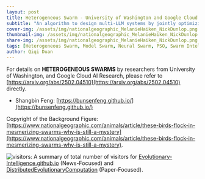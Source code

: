 ```yaml
---
layout: post
title: Heterogeneous Swarm - University of Washington and Google Cloud AI Research
subtitle: "An algorithm to design multi-LLM systems by jointly optimizing model roles and weights"
cover-img: /assets/img/nationalgeographic_MelanieHaiken_NickDunlop.png
thumbnail-img: /assets/img/nationalgeographic_MelanieHaiken_NickDunlop.png
share-img: /assets/img/nationalgeographic_MelanieHaiken_NickDunlop.png
tags: [Heterogeneous Swarm, Model Swarm, Neural Swarm, PSO, Swarm Intelligence]
author: Qiqi Duan
---
```


For details on **HETEROGENEOUS SWARMS** by researchers from
University of Washington,
and Google Cloud AI Research,
please refer to [https://arxiv.org/abs/2502.04510](https://arxiv.org/abs/2502.04510) directly.

- Shangbin Feng: [https://bunsenfeng.github.io/](https://bunsenfeng.github.io/)



Copyright of the Background Figure:
[https://www.nationalgeographic.com/animals/article/these-birds-flock-in-mesmerizing-swarms-why-is-still-a-mystery](https://www.nationalgeographic.com/animals/article/these-birds-flock-in-mesmerizing-swarms-why-is-still-a-mystery).

![visitors](https://visitor-badge.laobi.icu/badge?page_id=Evolutionary-Intelligence.DistributedEvolutionaryComputation):
A summary of total number of visitors for
[Evolutionary-Intelligence.github.io](https://evolutionary-intelligence.github.io/)
(News-Focused) and
[DistributedEvolutionaryComputation](https://github.com/Evolutionary-Intelligence/DistributedEvolutionaryComputation)
(Paper-Focused).
